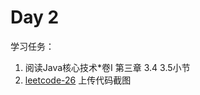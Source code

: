 # Day 2

学习任务：
1. 阅读Java核心技术*卷I 第三章 3.4 3.5小节
2. [leetcode-26](https://leetcode.cn/problems/remove-duplicates-from-sorted-array/) 上传代码截图